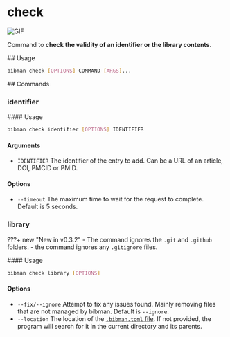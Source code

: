 # check

![GIF](../media/check.gif)

Command to **check the validity of an identifier or the library contents.**

## Usage

```bash
bibman check [OPTIONS] COMMAND [ARGS]...
```

## Commands

### identifier

#### Usage

```bash
bibman check identifier [OPTIONS] IDENTIFIER
```

#### Arguments

* `IDENTIFIER` The identifier of the entry to add. Can be a URL of an article, DOI, PMCID or PMID.

#### Options

* `--timeout` The maximum time to wait for the request to complete. Default is 5 seconds.

### library

???+ new "New in v0.3.2"
    - The command ignores the `.git` and `.github` folders.
    - the command ignores any `.gitignore` files.

#### Usage

```bash
bibman check library [OPTIONS]
```

#### Options

* `--fix/--ignore` Attempt to fix any issues found. Mainly removing files that are not managed by bibman. Default is `--ignore`.
* `--location` The location of the [`.bibman.toml` file](../config-format/index.md). If not provided, the program will search for it in the current directory and its parents.